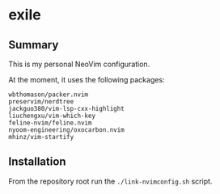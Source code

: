 # exile

## Summary

This is my personal NeoVim configuration.

At the moment, it uses the following packages:

```
wbthomason/packer.nvim
preservim/nerdtree
jackguo380/vim-lsp-cxx-highlight
liuchengxu/vim-which-key
feline-nvim/feline.nvim
nyoom-engineering/oxocarbon.nvim
mhinz/vim-startify
```

## Installation

From the repository root run the `./link-nvimconfig.sh` script.
